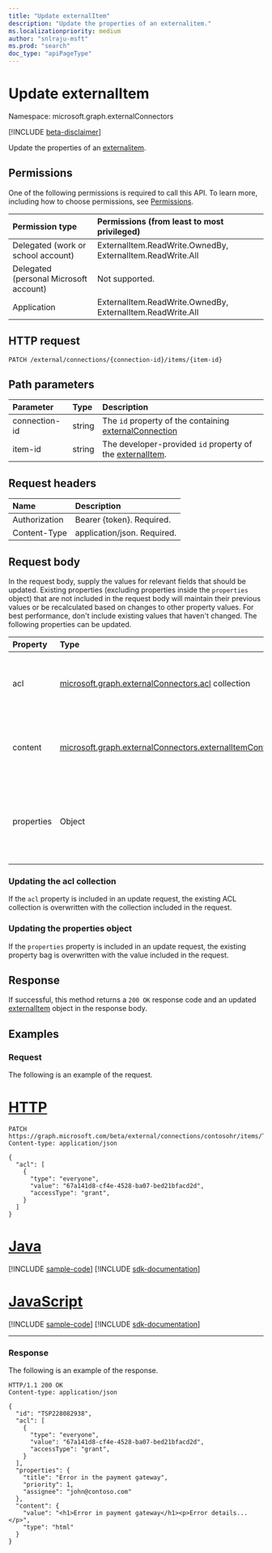 ```yaml
---
title: "Update externalItem"
description: "Update the properties of an externalitem."
ms.localizationpriority: medium
author: "snlraju-msft"
ms.prod: "search"
doc_type: "apiPageType"
---
```


# Update externalItem

Namespace: microsoft.graph.externalConnectors

[!INCLUDE [beta-disclaimer](../../includes/beta-disclaimer.md)]

Update the properties of an [externalitem](../resources/externalconnectors-externalitem.md).

## Permissions

One of the following permissions is required to call this API. To learn more, including how to choose permissions, see [Permissions](/graph/permissions-reference).

| Permission type                        | Permissions (from least to most privileged) |
|:---------------------------------------|:--------------------------------------------|
| Delegated (work or school account)     | ExternalItem.ReadWrite.OwnedBy, ExternalItem.ReadWrite.All |
| Delegated (personal Microsoft account) | Not supported. |
| Application                            | ExternalItem.ReadWrite.OwnedBy, ExternalItem.ReadWrite.All |

## HTTP request

<!-- { "blockType": "ignored" } -->

```http
PATCH /external/connections/{connection-id}/items/{item-id}
```

## Path parameters

| Parameter     | Type   | Description                                         |
|:--------------|:-------|:----------------------------------------------------|
| connection-id | string | The `id` property of the containing [externalConnection](../resources/externalconnectors-externalconnection.md) |
| item-id       | string | The developer-provided `id` property of the [externalItem](../resources/externalconnectors-externalitem.md). |

## Request headers

| Name          | Description                 |
|:--------------|:----------------------------|
| Authorization | Bearer {token}. Required.   |
| Content-Type  | application/json. Required. |

## Request body

In the request body, supply the values for relevant fields that should be updated. Existing properties (excluding properties inside the `properties` object) that are not included in the request body will maintain their previous values or be recalculated based on changes to other property values. For best performance, don't include existing values that haven't changed. The following properties can be updated.

| Property   | Type                                  | Description               |
|:-----------|:--------------------------------------|:--------------------------|
| acl        | [microsoft.graph.externalConnectors.acl](../resources/externalconnectors-acl.md) collection | An array of access control entries. Each entry specifies the access granted to a user or group. |
| content    | [microsoft.graph.externalConnectors.externalItemContent](../resources/externalconnectors-externalitemcontent.md) | A plain-text representation of the contents of the item. The text in this property is full-text indexed. |
| properties | Object                                | A property bag with the properties of the item. The properties MUST conform to the [schema](../resources/externalconnectors-schema.md) defined for the [externalConnection](../resources/externalconnectors-externalconnection.md). |

### Updating the acl collection

If the `acl` property is included in an update request, the existing ACL collection is overwritten with the collection included in the request.

### Updating the properties object

If the `properties` property is included in an update request, the existing property bag is overwritten with the value included in the request.

## Response

If successful, this method returns a `200 OK` response code and an updated [externalItem](../resources/externalconnectors-externalitem.md) object in the response body.

## Examples

### Request

The following is an example of the request.



# [HTTP](#tab/http)
<!-- {
  "blockType": "request",
  "name": "update_externalitem",
  "sampleKeys": ["contosohr", "TSP228082938"]
}-->

```http
PATCH https://graph.microsoft.com/beta/external/connections/contosohr/items/TSP228082938
Content-type: application/json

{
  "acl": [
    {
      "type": "everyone",
      "value": "67a141d8-cf4e-4528-ba07-bed21bfacd2d",
      "accessType": "grant",
    }
  ]
}
```

# [Java](#tab/java)
[!INCLUDE [sample-code](../includes/snippets/java/update-externalitem-java-snippets.md)]
[!INCLUDE [sdk-documentation](../includes/snippets/snippets-sdk-documentation-link.md)]

# [JavaScript](#tab/javascript)
[!INCLUDE [sample-code](../includes/snippets/javascript/update-externalitem-javascript-snippets.md)]
[!INCLUDE [sdk-documentation](../includes/snippets/snippets-sdk-documentation-link.md)]

---

<!-- markdownlint-disable MD024 -->
### Response
<!-- markdownlint-enable MD024 -->

The following is an example of the response.

<!-- {
  "blockType": "response",
  "truncated": true,
  "@odata.type": "microsoft.graph.externalConnectors.externalItem"
} -->

```http
HTTP/1.1 200 OK
Content-type: application/json

{
  "id": "TSP228082938",
  "acl": [
    {
      "type": "everyone",
      "value": "67a141d8-cf4e-4528-ba07-bed21bfacd2d",
      "accessType": "grant",
    }
  ],
  "properties": {
    "title": "Error in the payment gateway",
    "priority": 1,
    "assignee": "john@contoso.com"
  },
  "content": {
    "value": "<h1>Error in payment gateway</h1><p>Error details...</p>",
    "type": "html"
  }
}
```

<!-- uuid: 16cd6b66-4b1a-43a1-adaf-3a886856ed98
2019-02-04 14:57:30 UTC -->
<!-- {
  "type": "#page.annotation",
  "description": "Update externalitem",
  "keywords": "",
  "section": "documentation",
  "tocPath": "",
  "suppressions": [
    "Error: update_externalitem/properties:\r\n      Referenced type microsoft.graph.object is not defined in the doc set! Potential suggestion: microsoft.graph.directoryObject"
  ]
}-->
